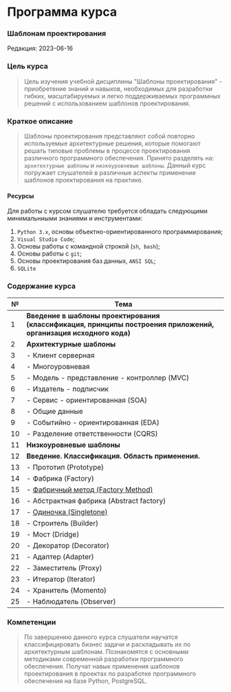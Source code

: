 # Программа курса 
### Шаблонам проектирования

Редакция: 2023-06-16

### Цель курса
> Цель изучения учебной дисциплины "Шаблоны проектирования" - приобретение знаний и навыков, необходимых для разработки гибких, масштабируемых
> и легко поддерживаемых программных решений с использованием шаблонов проектирования.

### Краткое описание
> Шаблоны проектирования представляют собой повторно используемые архитектурные решения, которые помогают решать типовые проблемы 
> в процессе проектирования различного программного обеспечения. Принято разделять на: `архитектурные шаблоны` и `низкоуровневые шаблоны`.
> Данный курс погружает слушателей в различные аспекты применение шаблонов проектирования на практике. 

#### Ресурсы
Для работы с курсом слушателю требуется обладать следующими минимальниыми знаниями и инструментами:
1. `Python 3.x`, основы объектно-ориентированного программирования;
2. `Visual Studio Code`;
3. Основы работы с командной строкой (`sh`,` bash`);
4. Основы работы с `git`;
5. Основы проектирования баз данных, `ANSI SQL`;
6. `SQLite`

### Содержание курса
| №   | Тема                                                                                                           |
|-----|----------------------------------------------------------------------------------------------------------------|
| 1   | **Введение в шаблоны проектирования (классификация, принципы построения приложений, организация исходного кода)** |
| 2   | **Архитектурные шаблоны**                                                                                     |
| 3   | - Клиент серверная                                                                                             |
| 4   | - Многоуровневая                                                                                               |
| 5   | - Модель - представление - контроллер (MVC)                                                                    |
| 6   | - Издатель - подписчик                                                                                         |
| 7   | - Сервис - ориентированная (SOA)                                                                               |
| 8   | - Общие данные                                                                                                 |
| 9   | - Событийно - ориентированная (EDA)                                                                            |
 | 10  | - Разделение ответственности (CQRS)                                                                            |
| 11  | **Низкоуровневые шаблоны**                                                                                     |
| 12  | **Введение. Классификация. Область применения.**                                                               |
| 13  | - Прототип (Prototype)                                                                                         |
| 14  | - Фабрика  (Factory)                                                                                           |
| 15  | - [Фабричный метод (Factory Method)](../Step4/readme.md)                                                       |
| 16  | - Абстрактная фабрика (Abstract factory)                                                                       |
| 17  | - [Одиночка (Singletone)](../Step1/readme.md)                                                                  |
| 18  | - Строитель (Builder)                                                                                          |
| 19  | - Мост (Dridge)                                                                                                |
| 20  | - Декоратор (Decorator)                                                                                        |
| 21  | - Адаптер (Adapter)                                                                                            |
| 22  | - Заместитель (Proxy)                                                                                          |
| 23  | - Итератор (Iterator)                                                                                          |
| 24  | - Хранитель (Momento)                                                                                          |
| 25  | - Наблюдатель (Observer)                                                                                       |

### Компетенции
> По завершению данного курса слушатели научатся классифицировать бизнес задачи и раскладывать их по архитектурным шаблонам.
> Познакомятся с основными методиками современной разработки программного обеспечения.
> Получат навык применения шаблонов проектирования в проектах по разработке программного обеспечения на базе Python, PostgreSQL.



